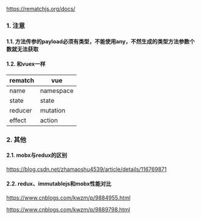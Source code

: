 https://rematchjs.org/docs/

### 1. 注意
#### 1.1. 方法传参的payload必须有类型，不能使用any，不然生成的类型方法参数个数就无法获取


#### 1.2. 和vuex一样


|rematch    |      vue|
|  --- | ---|
  |name        |      namespace|
  |state       |      state|
  |reducer     |      mutation|
  |effect      |      action|

### 2. 其他

#### 2.1. mobx与redux的区别


https://blog.csdn.net/zhamaoshu4539/article/details/116769871

#### 2.2. redux、immutablejs和mobx性能对比
https://www.cnblogs.com/kwzm/p/9884955.html

https://www.cnblogs.com/kwzm/p/9889798.html